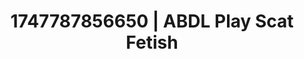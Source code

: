---
categories:
- Shibari art
- Alt romance
- Erogenous zones
- Virtual lover intimacy
- Soft domination
image: /assets/images/1747787856650.jpg
layout: post
seo:
  description: Featured content with sensual Scat Fetish, ABDL Play. HD images available.
  keywords: Scat Fetish, ABDL Play
  og_image: /assets/images/1747787856650.jpg
  schema_type: VisualArtwork
tags:
- ABDL Play
- '#1747787856650'
- Scat Fetish
title: 1747787856650 | ABDL Play Scat Fetish
---